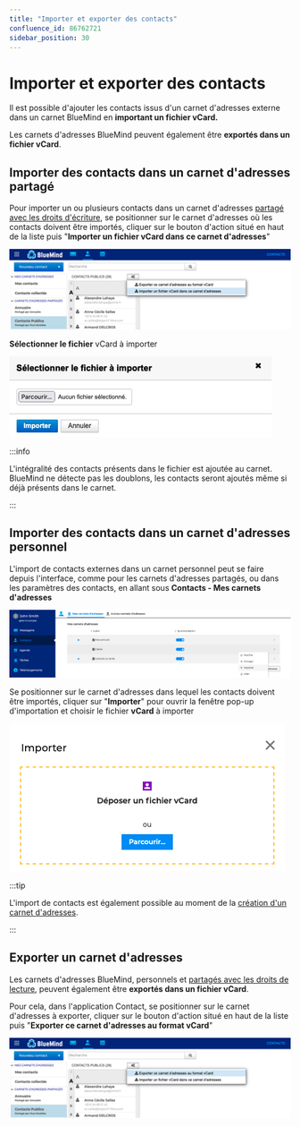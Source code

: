 ```yaml
---
title: "Importer et exporter des contacts"
confluence_id: 86762721
sidebar_position: 30
---
```

# Importer et exporter des contacts

Il est possible d'ajouter les contacts issus d'un carnet d'adresses externe dans un carnet BlueMind en **important un fichier vCard.**

Les carnets d'adresses BlueMind peuvent également être **exportés dans un fichier vCard**.

## Importer des contacts dans un carnet d'adresses partagé

Pour importer un ou plusieurs contacts dans un carnet d'adresses [partagé avec les droits d'écriture](/Guide_de_l_utilisateur/Les_contacts/Partager_un_carnet_d_adresses/), se positionner sur le carnet d'adresses où les contacts doivent être importés, cliquer sur le bouton d'action situé en haut de la liste puis "**Importer un fichier vCard dans ce carnet d'adresses**"

![](../../attachments/86762721/86764646.png)

**Sélectionner le fichier** vCard à importer

![](../../attachments/86762721/86764645.png)


:::info

L'intégralité des contacts présents dans le fichier est ajoutée au carnet. BlueMind ne détecte pas les doublons, les contacts seront ajoutés même si déjà présents dans le carnet.

:::


## Importer des contacts dans un carnet d'adresses personnel

L'import de contacts externes dans un carnet personnel peut se faire depuis l'interface, comme pour les carnets d'adresses partagés, ou dans les paramètres des contacts, en allant sous **Contacts - Mes carnets d'adresses**

![](../../attachments/86762721/86764644.png)

Se positionner sur le carnet d'adresses dans lequel les contacts doivent être importés, cliquer sur "**Importer**" pour ouvrir la fenêtre pop-up d'importation et choisir le fichier **vCard** à importer

![](../../attachments/86762721/86764643.png)


:::tip

L'import de contacts est également possible au moment de la [création d'un carnet d'adresses](/Guide_de_l_utilisateur/Les_contacts/Créer_et_éditer_un_carnet_d_adresses_personnel/).

:::


## Exporter un carnet d'adresses

Les carnets d'adresses BlueMind, personnels et [partagés avec les droits de lecture](/Guide_de_l_utilisateur/Les_contacts/Partager_un_carnet_d_adresses/), peuvent également être **exportés dans un fichier vCard**.

Pour cela, dans l'application Contact, se positionner sur le carnet d'adresses à exporter, cliquer sur le bouton d'action situé en haut de la liste puis "**Exporter ce carnet d'adresses au format vCard**"

![](../../attachments/86762721/86764642.png)


